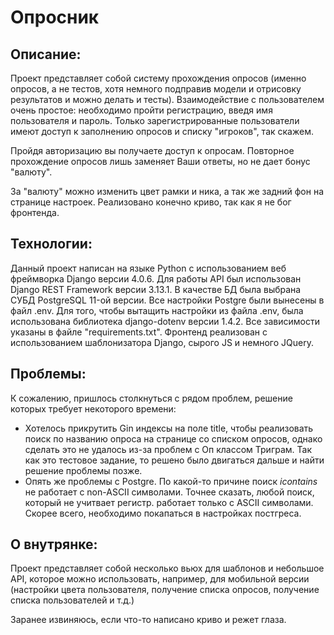 <h1>Опросник</h1>

<h2>Описание:</h2>
<p>Проект представляет собой систему прохождения опросов (именно опросов, а не тестов, хотя немного
подправив модели и отрисовку результатов и можно делать и тесты).
Взаимодействие с пользователем очень простое: необходимо пройти регистрацию, введя имя пользователя и
пароль. Только зарегистрированные пользователи имеют доступ к заполнению опросов и списку "игроков", так скажем.
</p>
<p>Пройдя авторизацию вы получаете доступ к опросам. Повторное прохождение опросов лишь заменяет 
Ваши ответы, но не дает бонус "валюту".</p>
<p>За "валюту" можно изменить цвет рамки и ника, а так же задний фон на странице настроек. 
Реализовано конечно криво, так как я не бог фронтенда.</p>
<h2>Технологии:</h2>
<p>Данный проект написан на языке Python c использованием веб фреймворка Django версии 4.0.6.
Для работы API был использован Django REST Framework версии 3.13.1. В качестве БД 
была выбрана СУБД PostgreSQL 11-ой версии. Все настройки Postgre были вынесены в файл .env. 
Для того, чтобы вытащить настройки из файла .env, была использована библиотека django-dotenv 
версии 1.4.2. Все зависимости указаны в файле "requirements.txt". Фронтенд реализован с 
использованием шаблонизатора Django, сырого JS и немного JQuery.</p>

<h2>Проблемы:</h2>
<p>К сожалению, пришлось столкнуться с рядом проблем, решение которых требует некоторого времени:</p>
<ul>
<li>Хотелось прикрутить Gin индексы на поле title, чтобы реализовать поиск по названию 
опроса на странице со списком опросов, однако сделать это не удалось из-за проблем с Оп классом
Триграм. Так как это тестовое задание, то решено было двигаться дальше и найти решение проблемы позже.</li>
<li>Опять же проблемы с Postgre. По какой-то причине поиск <i>icontains</i> не работает с 
non-ASCII символами. Точнее сказать, любой поиск, который не учитвает регистр. работает только с 
ASCII символами. Скорее всего, необходимо покапаться в настройках постгреса.</li>
</ul>

<h2>О внутрянке:</h2>
<p>Проект представляет собой несколько вьюх для шаблонов и небольшое API, которое можно использовать, 
например, для мобильной версии (настройки цвета пользователя, получение списка опросов, получение 
списка пользователей и т.д.)</p>

<p>Заранее извиняюсь, если что-то написано криво и режет глаза.</p>